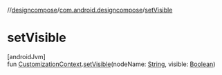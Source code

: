 //[designcompose](../../index.md)/[com.android.designcompose](index.md)/[setVisible](set-visible.md)

# setVisible

[androidJvm]\
fun [CustomizationContext](-customization-context/index.md).[setVisible](set-visible.md)(nodeName: [String](https://kotlinlang.org/api/latest/jvm/stdlib/kotlin/-string/index.html), visible: [Boolean](https://kotlinlang.org/api/latest/jvm/stdlib/kotlin/-boolean/index.html))
